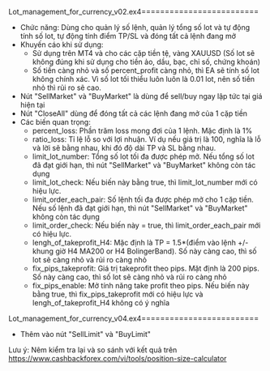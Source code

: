 Lot_management_for_currency_v02.ex4=========================
- Chức năng: Dùng cho quản lý số lệnh, quản lý tổng số lot và tự động tính số lot, tự động tính điểm TP/SL và đóng tất cả lệnh đang mở
- Khuyến cáo khi sử dụng: 
   - Sử dụng trên MT4 và cho các cặp tiền tệ, vàng XAUUSD (Số lot sẽ không đúng khi sử dụng cho tiền ảo, dầu, bạc, chỉ số, chứng khoán)
   - Số tiền càng nhỏ và số percent_profit càng nhỏ, thì EA sẽ tính số lot không chính xác. Vì số lot tối thiểu luôn luôn là 0.01 lot, nên số tiền nhỏ thì rủi ro sẽ cao.
- Nút "SellMarket" và "BuyMarket" là dùng để sell/buy ngay lập tức tại giá hiện tại
- Nút "CloseAll" dùng để đóng tất cả các lệnh đang mở của 1 cặp tiền
- Các biến quan trọng:
   - percent_loss: Phần trăm loss mong đợi của 1 lệnh. Mặc định là 1%
   - ratio_loss: Tỉ lệ lỗ so với lợi nhuận. Ví dụ nếu giá trị là 100, nghĩa là lỗ và lời sẽ bằng nhau, khi đó độ dài TP và SL bằng nhau.
   - limit_lot_number: Tổng số lot tối đa được phép mở. Nếu tổng số lot đã đạt giới hạn, thì nút "SellMarket" và "BuyMarket" không còn tác dụng
   - limit_lot_check: Nếu biến này bằng true, thì limit_lot_number mới có hiệu lực.
   - limit_order_each_pair: Số lệnh tối đa được phép mở cho 1 cặp tiền. Nếu số lệnh đã đạt giới hạn, thì nút "SellMarket" và "BuyMarket" không còn tác dụng
   - limit_order_check: Nếu biến này = true, thì limit_order_each_pair mới có hiệu lực.
   - lengh_of_takeprofit_H4: Mặc định là TP = 1.5*(điểm vào lệnh +/- khung giờ H4 MA200 or H4 BolingerBand). Số này càng cao, thì số lot sẽ càng nhỏ và rủi ro càng nhỏ
   - fix_pips_takeprofit: Giá trị takeprofit theo pips. Mặt định là 200 pips. Số này càng cao, thì số lot sẽ càng nhỏ và rủi ro càng nhỏ
   - fix_pips_enable: Mở tính năng take profit theo pips. Nếu biến này bằng true, thì fix_pips_takeprofit mới có hiệu lực và lengh_of_takeprofit_H4 không có ý nghĩa
   
Lot_management_for_currency_v04.ex4=========================
- Thêm vào nút "SellLimit" và "BuyLimit"


Lưu ý: Nêm kiểm tra lại và so sánh với kết quả trên https://www.cashbackforex.com/vi/tools/position-size-calculator
